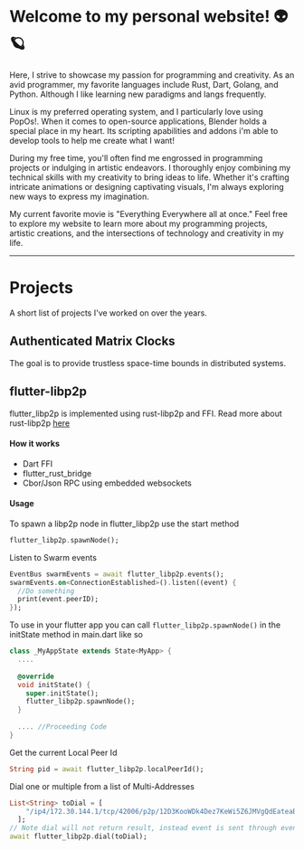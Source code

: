 # Welcome to my personal website! 👽🪐
Here, I strive to showcase my passion for programming and creativity. As an avid programmer, my favorite languages include Rust, Dart, Golang, and Python. Although I like learning new paradigms and langs frequently. 

Linux is my preferred operating system, and I particularly love using PopOs!. When it comes to open-source applications, Blender holds a special place in my heart. Its scripting apabilities and addons i'm able to develop tools to help me create what I want!

During my free time, you'll often find me engrossed in programming projects or indulging in artistic endeavors. I thoroughly enjoy combining my technical skills with my creativity to bring ideas to life. Whether it's crafting intricate animations or designing captivating visuals, I'm always exploring new ways to express my imagination.

My current favorite movie is "Everything Everywhere all at once." Feel free to explore my website to learn more about my programming projects, artistic creations, and the intersections of technology and creativity in my life.

---

# Projects
A short list of projects I've worked on over the years.
## Authenticated Matrix Clocks
The goal is to provide trustless space-time bounds in distributed systems. 

## flutter-libp2p
flutter_libp2p is implemented using rust-libp2p and FFI. Read more about rust-libp2p [here](https://github.com/libp2p/rust-libp2p)

#### How it works 
- Dart FFI
- flutter_rust_bridge
- Cbor/Json RPC using embedded websockets


#### Usage
To spawn a libp2p node in flutter_libp2p use the start method
````Dart
flutter_libp2p.spawnNode();
````
Listen to Swarm events
````Dart
EventBus swarmEvents = await flutter_libp2p.events();
swarmEvents.on<ConnectionEstablished>().listen((event) {
  //Do something
  print(event.peerID);
});
````

To use in your flutter app you can call `flutter_libp2p.spawnNode()` in the initState method in main.dart like so 
````Dart
class _MyAppState extends State<MyApp> {
  ....
  
  @override
  void initState() {
    super.initState();
    flutter_libp2p.spawnNode();
  }
  
  .... //Proceeding Code
}
````

Get the current Local Peer Id
````Dart
String pid = await flutter_libp2p.localPeerId();
````

Dial one or multiple from a list of Multi-Addresses
````Dart
List<String> toDial = [
    "/ip4/172.30.144.1/tcp/42006/p2p/12D3KooWDk4Dez7KeWi5Z6JMVgQdEateaBY26yBpasdUedn29GaA"
  ];
// Note dial will not return result, instead event is sent through event stream  
await flutter_libp2p.dial(toDial);
````

